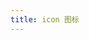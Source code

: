 ```yaml
---
title: icon 图标
---
```


<demo-box defaultShowCode>
  <IconFontDemo />
  <template #code>

@[code{1-} vue{3-10,15}](/src/components/Icon/demo/IconFontDemo.vue)

  </template>
</demo-box>

<script setup>
  import IconFontDemo from '@/components/Icon/demo/IconFontDemo.vue'
</script>
